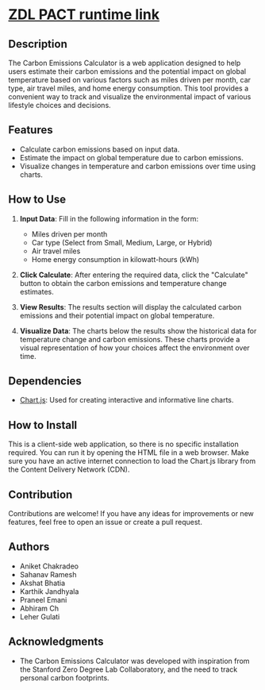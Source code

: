 # [ZDL PACT runtime link](https://zdl-pactapp.vercel.app/)

## Description

The Carbon Emissions Calculator is a web application designed to help users estimate their carbon emissions and the potential impact on global temperature based on various factors such as miles driven per month, car type, air travel miles, and home energy consumption. This tool provides a convenient way to track and visualize the environmental impact of various lifestyle choices and decisions.

## Features

- Calculate carbon emissions based on input data.
- Estimate the impact on global temperature due to carbon emissions.
- Visualize changes in temperature and carbon emissions over time using charts.

## How to Use

1. **Input Data**: Fill in the following information in the form:
   - Miles driven per month
   - Car type (Select from Small, Medium, Large, or Hybrid)
   - Air travel miles
   - Home energy consumption in kilowatt-hours (kWh)

2. **Click Calculate**: After entering the required data, click the "Calculate" button to obtain the carbon emissions and temperature change estimates.

3. **View Results**: The results section will display the calculated carbon emissions and their potential impact on global temperature.

4. **Visualize Data**: The charts below the results show the historical data for temperature change and carbon emissions. These charts provide a visual representation of how your choices affect the environment over time.

## Dependencies

- [Chart.js](https://www.chartjs.org/): Used for creating interactive and informative line charts.

## How to Install

This is a client-side web application, so there is no specific installation required. You can run it by opening the HTML file in a web browser. Make sure you have an active internet connection to load the Chart.js library from the Content Delivery Network (CDN).

## Contribution

Contributions are welcome! If you have any ideas for improvements or new features, feel free to open an issue or create a pull request.

## Authors

- Aniket Chakradeo
- Sahanav Ramesh
- Akshat Bhatia
- Karthik Jandhyala
- Praneel Emani
- Abhiram Ch
- Leher Gulati

## Acknowledgments

- The Carbon Emissions Calculator was developed with inspiration from the Stanford Zero Degree Lab Collaboratory, and the need to track personal carbon footprints.
